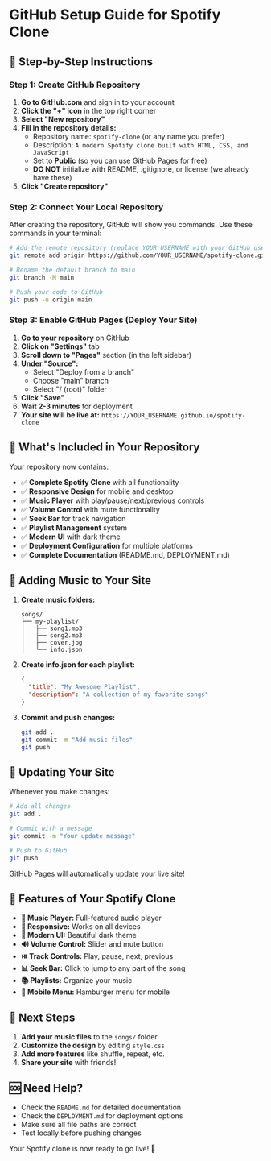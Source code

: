 # GitHub Setup Guide for Spotify Clone

## 🚀 Step-by-Step Instructions

### Step 1: Create GitHub Repository

1. **Go to GitHub.com** and sign in to your account
2. **Click the "+" icon** in the top right corner
3. **Select "New repository"**
4. **Fill in the repository details:**
   - Repository name: `spotify-clone` (or any name you prefer)
   - Description: `A modern Spotify clone built with HTML, CSS, and JavaScript`
   - Set to **Public** (so you can use GitHub Pages for free)
   - **DO NOT** initialize with README, .gitignore, or license (we already have these)
5. **Click "Create repository"**

### Step 2: Connect Your Local Repository

After creating the repository, GitHub will show you commands. Use these commands in your terminal:

```bash
# Add the remote repository (replace YOUR_USERNAME with your GitHub username)
git remote add origin https://github.com/YOUR_USERNAME/spotify-clone.git

# Rename the default branch to main
git branch -M main

# Push your code to GitHub
git push -u origin main
```

### Step 3: Enable GitHub Pages (Deploy Your Site)

1. **Go to your repository** on GitHub
2. **Click on "Settings"** tab
3. **Scroll down to "Pages"** section (in the left sidebar)
4. **Under "Source":**
   - Select "Deploy from a branch"
   - Choose "main" branch
   - Select "/ (root)" folder
5. **Click "Save"**
6. **Wait 2-3 minutes** for deployment
7. **Your site will be live at:** `https://YOUR_USERNAME.github.io/spotify-clone`

## 📁 What's Included in Your Repository

Your repository now contains:

- ✅ **Complete Spotify Clone** with all functionality
- ✅ **Responsive Design** for mobile and desktop
- ✅ **Music Player** with play/pause/next/previous controls
- ✅ **Volume Control** with mute functionality
- ✅ **Seek Bar** for track navigation
- ✅ **Playlist Management** system
- ✅ **Modern UI** with dark theme
- ✅ **Deployment Configuration** for multiple platforms
- ✅ **Complete Documentation** (README.md, DEPLOYMENT.md)

## 🎵 Adding Music to Your Site

1. **Create music folders:**
   ```
   songs/
   ├── my-playlist/
   │   ├── song1.mp3
   │   ├── song2.mp3
   │   ├── cover.jpg
   │   └── info.json
   ```

2. **Create info.json for each playlist:**
   ```json
   {
     "title": "My Awesome Playlist",
     "description": "A collection of my favorite songs"
   }
   ```

3. **Commit and push changes:**
   ```bash
   git add .
   git commit -m "Add music files"
   git push
   ```

## 🔄 Updating Your Site

Whenever you make changes:

```bash
# Add all changes
git add .

# Commit with a message
git commit -m "Your update message"

# Push to GitHub
git push
```

GitHub Pages will automatically update your live site!

## 🌟 Features of Your Spotify Clone

- **🎵 Music Player:** Full-featured audio player
- **📱 Responsive:** Works on all devices
- **🎨 Modern UI:** Beautiful dark theme
- **🔊 Volume Control:** Slider and mute button
- **⏯️ Track Controls:** Play, pause, next, previous
- **📊 Seek Bar:** Click to jump to any part of the song
- **📚 Playlists:** Organize your music
- **📱 Mobile Menu:** Hamburger menu for mobile

## 🎯 Next Steps

1. **Add your music files** to the `songs/` folder
2. **Customize the design** by editing `style.css`
3. **Add more features** like shuffle, repeat, etc.
4. **Share your site** with friends!

## 🆘 Need Help?

- Check the `README.md` for detailed documentation
- Check the `DEPLOYMENT.md` for deployment options
- Make sure all file paths are correct
- Test locally before pushing changes

Your Spotify clone is now ready to go live! 🚀
